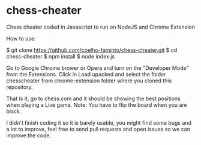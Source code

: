 # chess-cheater
Chess cheater coded in Javascript to run on NodeJS and Chrome Extension

How to use:

  $ git clone https://github.com/coelho-faminto/chess-cheater.git
  $ cd chess-cheater
  $ npm install
  $ node index.js
 
 Go to Google Chrome brower or Opera and turn on the "Developer Mode" from the Extensions.
 Click in Load upacked and select the folder chesscheater from chrome-extension folder where you cloned this repository.
 
 That is it, go to chess.com and it should be showing the best positions when playing a Live game.
 Note: You have to flip the board when you are black.
 
 I didn't finish coding it so it is barely usable, you might find some bugs and a lot to improve, feel free to send pull requests and open issues so we can improve the code.
